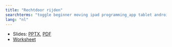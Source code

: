 ```yaml
---
title: "Rechtdoor rijden"
searchterms: "toggle beginner moving ipad programming_app tablet android app moving_straight forward backward rechtdoor_rijden"
lang: "nl"
---
```

 <ul>
 <li class="ng-binding">Slides:
 <a href="translations/nl/beginner/MovingStraight.pptx">PPTX</a>,
 <a href="translations/nl/beginner/MovingStraight.pdf">PDF</a>
 </li>
 <li><a href="translations/nl/beginner/MovingStraight.docx">Worksheet</a>
 </li>
 </ul>
